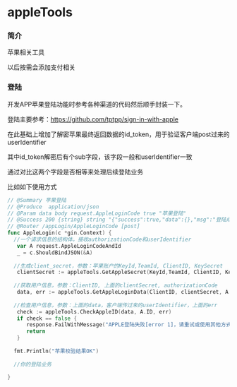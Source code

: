 # appleTools
### 简介

苹果相关工具

以后按需会添加支付相关



### 登陆

开发APP苹果登陆功能时参考各种渠道的代码然后顺手封装一下。

登陆主要参考：https://github.com/tptpp/sign-in-with-apple

在此基础上增加了解密苹果最终返回数据的id_token，用于验证客户端post过来的userIdentifier

其中id_token解密后有个sub字段，该字段一般和userIdentifier一致

通过对比这两个字段是否相等来处理后续登陆业务

比如如下使用方式

```go
// @Summary 苹果登陆
// @Produce  application/json
// @Param data body request.AppleLoginCode true "苹果登陆"
// @Success 200 {string} string "{"success":true,"data":{},"msg":"登陆成功"}"
// @Router /appLogin/AppleLoginCode [post]
func AppleLogin(c *gin.Context) {
  //一个请求信息的结构体，接收authorizationCode和userIdentifier
   var A request.AppleLoginCodeAndId
   _ = c.ShouldBindJSON(&A)
  
  //生成client_secret，参数：苹果账户的KeyId,TeamId, ClientID, KeySecret
   clientSecret := appleTools.GetAppleSecret(KeyId,TeamId, ClientID, KeySecret)
  
  //获取用户信息，参数：ClientID, 上面的clientSecret, authorizationCode
   data, err := appleTools.GetAppleLoginData(ClientID, clientSecret, A.Code)
  
  //检查用户信息，参数：上面的data，客户端传过来的userIdentifier，上面的err
   check := appleTools.CheckAppleID(data, A.ID, err)
   if check == false {
      response.FailWithMessage("APPLE登陆失败[error 1]，请重试或使用其他方式登陆", c)
      return
   }
  
  fmt.Println("苹果校验结果OK")
  
  //你的登陆业务
  
}
```